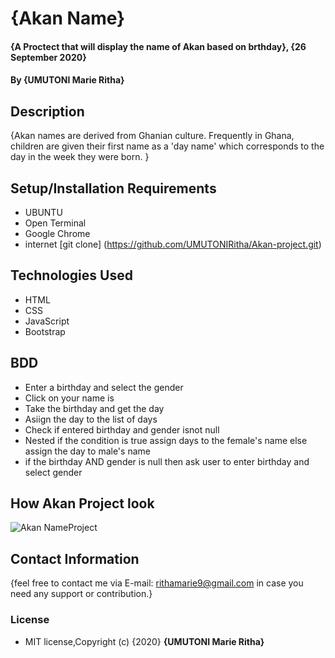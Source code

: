 # {Akan Name}
#### {A Proctect that will display the name of Akan based on brthday}, {26 September 2020}
#### By **{UMUTONI Marie Ritha}**
## Description
{Akan names are derived from Ghanian culture. Frequently in Ghana, children are given their first name as a 'day name' which corresponds to the day in the week they were born. }
## Setup/Installation Requirements
* UBUNTU
* Open Terminal
* Google Chrome
* internet
[git clone] (https://github.com/UMUTONIRitha/Akan-project.git)
## Technologies Used
* HTML
* CSS
* JavaScript
* Bootstrap
## BDD
* Enter a birthday and select the gender
* Click on your name is
* Take the birthday and get the day
* Asiign the day to the list of days
* Check if entered birthday and gender isnot null
* Nested if the condition is true assign days to the female's name else assign the day to male's name
* if the birthday AND gender is null then ask user to enter birthday and select gender
## How Akan Project look
![Akan NameProject](akan.png)
## Contact Information
{feel free to contact me via E-mail: rithamarie9@gmail.com in case you need any support or contribution.}
### License
* MIT license,Copyright (c) {2020} **{UMUTONI Marie Ritha}**
